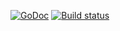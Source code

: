 [![GoDoc](http://img.shields.io/badge/godoc-reference-blue.svg)](http://godoc.org/github.com/yfronto/newrelic)
[![Build
status](https://travis-ci.org/yfronto/newrelic.svg)](https://travis-ci.org/yfronto/newrelic)
